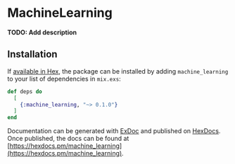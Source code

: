# MachineLearning

**TODO: Add description**

## Installation

If [available in Hex](https://hex.pm/docs/publish), the package can be installed
by adding `machine_learning` to your list of dependencies in `mix.exs`:

```elixir
def deps do
  [
    {:machine_learning, "~> 0.1.0"}
  ]
end
```

Documentation can be generated with [ExDoc](https://github.com/elixir-lang/ex_doc)
and published on [HexDocs](https://hexdocs.pm). Once published, the docs can
be found at [https://hexdocs.pm/machine_learning](https://hexdocs.pm/machine_learning).

